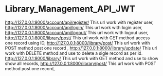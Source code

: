 # Library_Management_API_JWT

http://127.0.0.1:8000/account/api/register/ This url work with register user, 
http://127.0.0.1:8000/account/api/login/ This url work with login user,
http://127.0.0.1:8000/account/api/logout/ This url work with logout user,
http://127.0.0.1:8000/library/post/ This url work with GET method access one record using ID,
http://127.0.0.1:8000/library/post/ This url work with POST method post one record ,
http://127.0.0.1:8000/library/update/ This url work with DELETE method and use to delete a sigle record as per id. 
http://127.0.0.1:8000/library/ This url work with GET method and use to show show all records, 
http://127.0.0.1:8000/library/post/ This url work with POST method post one record,
